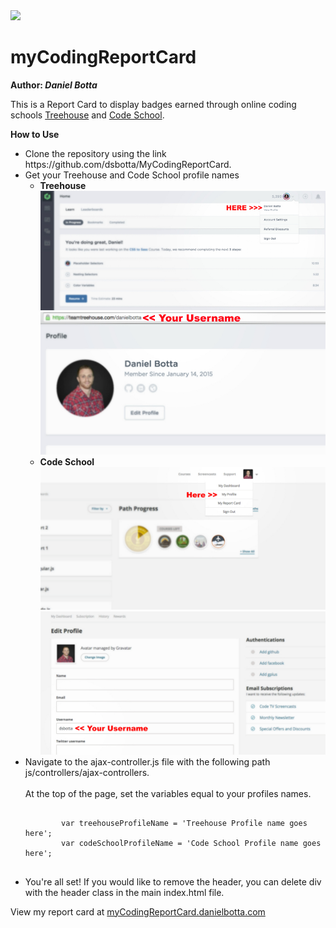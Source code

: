 <img src="http://mycodingreportcard.danielbotta.com/img/myCRC-logo.png">
<h1>myCodingReportCard</h1>
<strong>Author: <cite>Daniel Botta</cite></strong>
</hr>
<p>This is a Report Card to display badges earned through online coding schools <span><a href="http://teamtreehouse.com">Treehouse</a></span> and <span><a href="http://codeschool.com">Code School</a></span>.</p>

<strong>How to Use</strong>
<ul>
	<li>Clone the repository using the link https://github.com/dsbotta/MyCodingReportCard.</li>
	<li>Get your Treehouse and Code School profile names
		<ul>
		<li><strong>Treehouse</strong>
		<img src="https://github.com/dsbotta/images/blob/master/get-treehouse-profile1.jpg.jpg?raw=true">
		<img src="https://github.com/dsbotta/images/blob/master/get-treehouse-profile2.jpg?raw=true">
		</li>
		<li><strong>Code School</strong>
		<img src="https://github.com/dsbotta/images/blob/master/get-codeschool-username1.jpg?raw=true">
		<img src="https://github.com/dsbotta/images/blob/master/get-codeschool-username2.jpg?raw=true">
		</li>
		</ul>
	</li>
	<li>Navigate to the ajax-controller.js file with the following path js/controllers/ajax-controllers.<br><br>
		At the top of the page, set the variables equal to your profiles names.
		<pre><code>
		var treehouseProfileName = 'Treehouse Profile name goes here';
		var codeSchoolProfileName = 'Code School Profile name goes here';
		</code></pre>
	</li>
	<li>You're all set! If you would like to remove the header, you can delete div with the header class in the main index.html file.</li>
</ul>

<p>View my report card at <a href="http://myCodingReportCard.danielbotta.com">myCodingReportCard.danielbotta.com</a></p>
